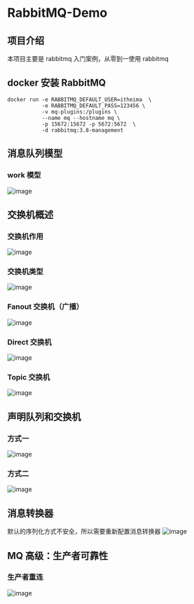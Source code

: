 # RabbitMQ-Demo




## 项目介绍
本项目主要是 rabbitmq 入门案例，从零到一使用 rabbitmq

## docker 安装 RabbitMQ
```docker 
docker run -e RABBITMQ_DEFAULT_USER=itheima  \
           -e RABBITMQ_DEFAULT_PASS=123456 \
           -v mq-plugins:/plugins \
           --name mq --hostname mq \
           -p 15672:15672 -p 5672:5672  \
           -d rabbitmq:3.8-management
```

## 消息队列模型
### work 模型
![image](https://github.com/DIDA-lJ/rabbitmq-demo/assets/97254796/37e098a3-da6d-4235-8cf8-c39e6dd76c88)

## 交换机概述
### 交换机作用
![image](https://github.com/DIDA-lJ/rabbitmq-demo/assets/97254796/51c82504-8a2c-48aa-8a66-fb76fe80f5c0)

### 交换机类型
![image](https://github.com/DIDA-lJ/rabbitmq-demo/assets/97254796/be028621-76e6-44db-95ad-dd40cc32d4eb)

### Fanout 交换机（广播）
![image](https://github.com/DIDA-lJ/rabbitmq-demo/assets/97254796/bde345b5-25ed-4d6a-a76b-14c7ad9811d5)

### Direct 交换机
![image](https://github.com/DIDA-lJ/rabbitmq-demo/assets/97254796/66e432c9-5f86-4c57-8880-f8afb3b9d90d)

### Topic 交换机
![image](https://github.com/DIDA-lJ/rabbitmq-demo/assets/97254796/e8179c11-a8d5-4214-9fde-e11cf8081097)

## 声明队列和交换机
### 方式一
![image](https://github.com/DIDA-lJ/rabbitmq-demo/assets/97254796/80f35784-9133-472e-9cc4-f90d97068f30)

### 方式二
![image](https://github.com/DIDA-lJ/rabbitmq-demo/assets/97254796/52550ee7-b570-4b05-8363-788da2e90297)

## 消息转换器
默认的序列化方式不安全，所以需要重新配置消息转换器
![image](https://github.com/DIDA-lJ/rabbitmq-demo/assets/97254796/b5e810d1-398e-4dfd-a523-7c7507b09ae3)

## MQ 高级：生产者可靠性
### 生产者重连
![image](https://github.com/DIDA-lJ/rabbitmq-demo/assets/97254796/7831846c-2f67-4262-a070-cd5cb094cc0b)

